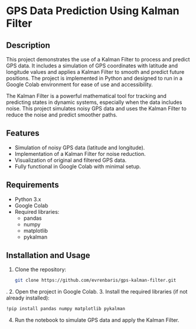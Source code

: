 # GPS Data Prediction Using Kalman Filter

## Description
This project demonstrates the use of a Kalman Filter to process and predict GPS data. It includes a simulation of GPS coordinates with latitude and longitude values and applies a Kalman Filter to smooth and predict future positions. The project is implemented in Python and designed to run in a Google Colab environment for ease of use and accessibility.

The Kalman Filter is a powerful mathematical tool for tracking and predicting states in dynamic systems, especially when the data includes noise. This project simulates noisy GPS data and uses the Kalman Filter to reduce the noise and predict smoother paths.

## Features
- Simulation of noisy GPS data (latitude and longitude).
- Implementation of a Kalman Filter for noise reduction.
- Visualization of original and filtered GPS data.
- Fully functional in Google Colab with minimal setup.

## Requirements
- Python 3.x
- Google Colab
- Required libraries:
  - pandas
  - numpy
  - matplotlib
  - pykalman

## Installation and Usage
1. Clone the repository:
   ```bash
   git clone https://github.com/evrenbaris/gps-kalman-filter.git
   ```
.
2. Open the project in Google Colab.
3. Install the required libraries (if not already installed):
   ```bash
   !pip install pandas numpy matplotlib pykalman
   ```
4. Run the notebook to simulate GPS data and apply the Kalman Filter.



